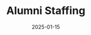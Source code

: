 ---  
layout: startup_page  
title: "Alumni Staffing"  
id: "alumnihealthcarestaffing.com"  
permalink: "/alumnistaffingalumnihealthcarestaffing.com01152025/"  
website: "https://alumnihealthcarestaffing.com/"  
funding_round: "Strategic Investment"  
funding_amount: ""  
investors: "Harvest Partners Ascend Management, LP"  
about: "Alumni Staffing is a high-growth locum tenens staffing firm providing high-quality staffing solutions to healthcare facilities nationwide. They focus on a partnership-oriented approach emphasizing candidate quality, responsiveness, and client service excellence. The company is committed to cultivating a fast-paced, culture-focused work environment."  
markets: "Healthcare, Staffing, Human Capital Services, Consulting Services (B2B)"  
hq: "Bridgewater, New Jersey, United States"  
founded_year: "2016"  
linkedin: "https://www.linkedin.com/company/alumni-healthcare"  
twitter: "https://twitter.com/AlumniStaffing_"  
instagram: ""  
facebook: "https://www.facebook.com/alumniheathcarestaffing"  
crunchbase: "https://www.crunchbase.com/organization/alumni-healthcare-staffing?utm_source=linkedin&utm_medium=referral&utm_campaign=linkedin_companies&utm_content=profile_cta_anon&trk=funding_crunchbase"  
pitchbook: "https://pitchbook.com/profiles/company/447458-05"  

date_display: "15-Jan-2025"  
date: "2025-01-15"

# SEO Optimization  
meta_title: "Alumni Staffing - Strategic Investment"  
meta_description: "Alumni Staffing, Alumni Staffing is a high-growth locum tenens staffing firm providing high-quality staffing solutions to healthcare facilities nationwide. They focus ..."  
meta_keywords: "Alumni Staffing, Healthcare, Staffing, Human Capital Services, Consulting Services (B2B), Strategic Investment funding"  
canonical_url: "https://startup.projectstartups.com/alumnistaffingalumnihealthcarestaffing.com01152025/"  
---